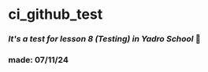 # ci_github_test 
### *It's a test for lesson 8 (Testing) in Yadro School* :koala:

### made: 07/11/24 
